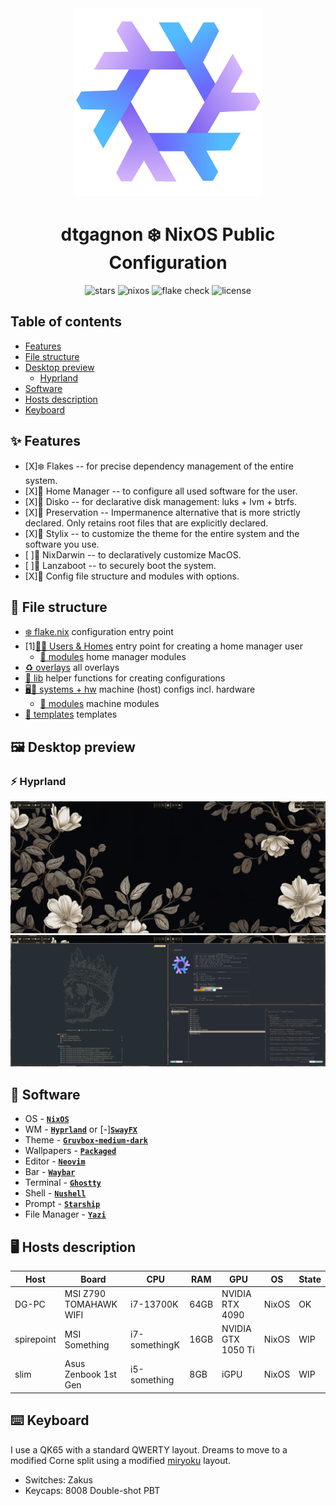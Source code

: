 <div align="center"><img src="assets/nixos-logo.png" width="300px"></div>
<h1 align="center">dtgagnon ❄️ NixOS Public Configuration</h1>

<div align="center">

![stars](https://img.shields.io/github/stars/dtgagnon/nix-config?label=Stars&color=F5A97F&labelColor=303446&style=flat&logo=starship&logoColor=F5A97F)
![nixos](https://img.shields.io/badge/NixOS-unstable-blue.svg?style=flat&logo=nixos&logoColor=CAD3F5&colorA=24273A&colorB=8aadf4)
![flake check](https://img.shields.io/static/v1?label=Nix%20Flake&message=Check&style=flat&logo=nixos&colorA=24273A&colorB=9173ff&logoColor=CAD3F5)
![license](https://img.shields.io/static/v1.svg?style=flat&label=License&message=Unlicense&colorA=24273A&colorB=91d7e3&logo=unlicense&logoColor=91d7e3&)

</div>

## Table of contents

- [Features](#-features)
- [File structure](#-file-structure)
- [Desktop preview](#%EF%B8%8F-desktop-preview)
  - [Hyprland](#-hyprland)
- [Software](#-software)
- [Hosts description](#%EF%B8%8F-hosts-description)
- [Keyboard](#%EF%B8%8F-keyboard)

## ✨ Features

- [X]❄️ Flakes -- for precise dependency management of the entire system.
- [X]🏡 Home Manager -- to configure all used software for the user.
- [X]💽 Disko -- for declarative disk management: luks + lvm + btrfs.
- [X]💽 Preservation -- Impermanence alternative that is more strictly declared. Only retains root files that are explicitly declared.
- [X]💈 Stylix -- to customize the theme for the entire system and the software you use.
- [ ]🍎 NixDarwin -- to declaratively customize MacOS.
- [ ]🔐 Lanzaboot -- to securely boot the system.
- [X]📁 Config file structure and modules with options.

## 📁 File structure

- [❄️ flake.nix](flake.nix) configuration entry point
- [1][👤🏡 Users & Homes](homes/) entry point for creating a home manager user
    - [🧩 modules](modules/home/) home manager modules
- [♻️ overlays](overlays/) all overlays
- [📃 lib](lib/) helper functions for creating configurations
- [🖥️💾 systems + hw](systems/) machine (host) configs incl. hardware
    - [🧩 modules](modules/nixos/) machine modules
- [📄 templates](templates/) templates

## 🖼️ Desktop preview

### ⚡ Hyprland

![placeholder](assets/github/desktop0.png)
![placeholder](assets/github/desktop1.png)

## 📘 Software

 - OS - [**`NixOS`**](https://nixos.org/)
 - WM - [**`Hyprland`**](https://hyprland.org/) or [-][**`SwayFX`**](https://github.com/WillPower3309/swayfx)
 - Theme - [**`Gruvbox-medium-dark`**]()
 - Wallpapers - [**`Packaged`**](https://github.com/dtgagnon/nix-config/tree/main/packages/wallpapers/wallpapers)
 - Editor - [**`Neovim`**](https://neovim.io/)
 - Bar - [**`Waybar`**](https://github.com/Alexays/Waybar)
 - Terminal - [**`Ghostty`**](https://https://ghostty.org/)
 - Shell - [**`Nushell`**](https://https://www.nushell.sh/)
 - Prompt - [**`Starship`**](https://starship.rs/)
 - File Manager - [**`Yazi`**](https://github.com/sxyazi/yazi)

## 🖥️ Hosts description

| Host | Board | CPU | RAM | GPU | OS | State |
| --- | --- | --- | --- | --- | --- | --- |
| DG-PC | MSI Z790 TOMAHAWK WIFI | i7-13700K | 64GB | NVIDIA RTX 4090 | NixOS | OK |
| spirepoint | MSI Something | i7-somethingK | 16GB | NVIDIA GTX 1050 Ti | NixOS | WIP |
| slim | Asus Zenbook 1st Gen | i5-something | 8GB | iGPU | NixOS | WIP |

## ⌨️ Keyboard

I use a QK65 with a standard QWERTY layout. Dreams to move to a modified Corne split using a modified [miryoku](https://github.com/manna-harbour/miryoku) layout.

- Switches: Zakus
- Keycaps: 8008 Double-shot PBT
